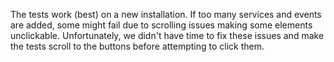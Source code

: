 The tests work (best) on a new installation. If too many services and events are added, some might fail due to scrolling issues making some elements unclickable. Unfortunately, we didn't have time to fix these issues and make the tests scroll to the buttons before attempting to click them.

